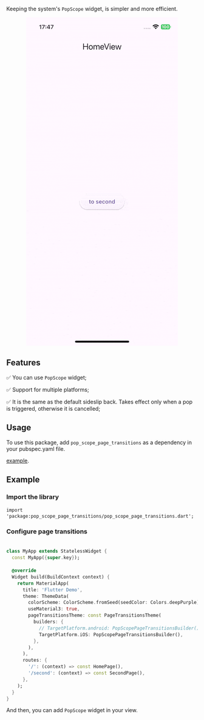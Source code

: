 <!--
This README describes the package. If you publish this package to pub.dev,
this README's contents appear on the landing page for your package.

For information about how to write a good package README, see the guide for
[writing package pages](https://dart.dev/tools/pub/writing-package-pages).

For general information about developing packages, see the Dart guide for
[creating packages](https://dart.dev/guides/libraries/create-packages)
and the Flutter guide for
[developing packages and plugins](https://flutter.dev/to/develop-packages).
-->

Keeping the system's `PopScope` widget, is simpler and more efficient.


<p align=center><img src="https://github.com/boomcx/will_pop_demo/blob/main/demo.gif?raw=true" alt="demo.gif"  /></p>



## Features

✅ You can use `PopScope` widget;

✅ Support for multiple platforms;

✅ It is the same as the default sideslip back. Takes effect only when a pop is triggered, otherwise it is cancelled;


## Usage

To use this package, add `pop_scope_page_transitions` as a dependency in your pubspec.yaml file.

[example](https://github.com/boomcx/will_pop_demo.git).


## Example

### Import the library 
```
import 'package:pop_scope_page_transitions/pop_scope_page_transitions.dart';
```

### Configure page transitions 

```dart

class MyApp extends StatelessWidget {
  const MyApp({super.key});

  @override
  Widget build(BuildContext context) {
    return MaterialApp(
      title: 'Flutter Demo',
      theme: ThemeData(
        colorScheme: ColorScheme.fromSeed(seedColor: Colors.deepPurple),
        useMaterial3: true,
        pageTransitionsTheme: const PageTransitionsTheme(
          builders: {
            // TargetPlatform.android: PopScopePageTransitionsBuilder(),
            TargetPlatform.iOS: PopScopePageTransitionsBuilder(),
          },
        ),
      ),
      routes: {
        '/': (context) => const HomePage(),
        '/second': (context) => const SecondPage(),
      },
    );
  }
}

```

And then, you can add `PopScope` widget in your view.
 